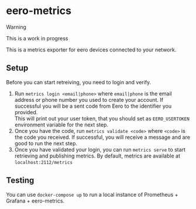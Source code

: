 # eero-metrics
>[!WARNING]
> This is a work in progress

This is a metrics exporter for eero devices connected to your network.

## Setup
Before you can start retreiving, you need to login and verify.

1. Run `metrics login <email|phone>` where `email|phone` is the email address or phone number you used to create your account. If successful you will be a sent code from Eero to the identifier you provided.  
This will print out your user token, that you should set as `EERO_USERTOKEN` environment variable for the next step.
2. Once you have the code, run `metrics validate <code>` where `<code>` is the code you received. If successful, you will receive a message and are good to run the next step.
3. Once you have validated your login, you can run `metrics serve` to start retrieving and publishing metrics. By default, metrics are available at `localhost:2112/metrics`

## Testing
You can use `docker-compose up` to run a local instance of Prometheus + Grafana + eero-metrics. 